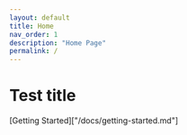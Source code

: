 ```yaml
---
layout: default
title: Home
nav_order: 1
description: "Home Page"
permalink: /
---
```


# Test title

[Getting Started]["/docs/getting-started.md"]